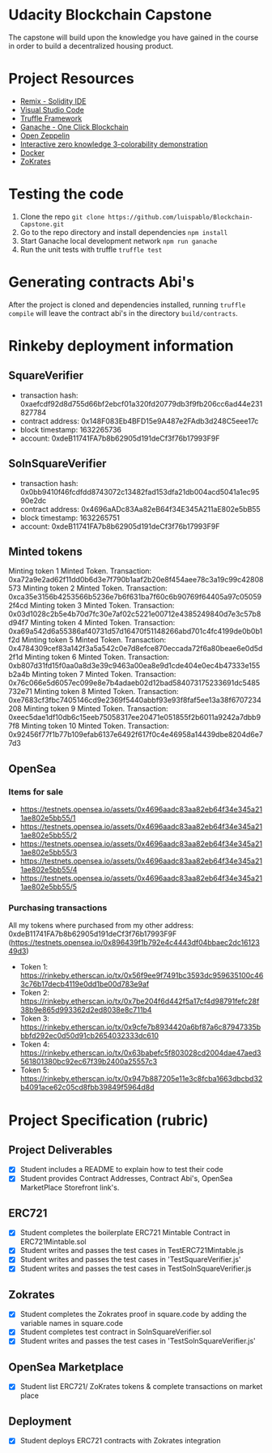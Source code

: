 # Udacity Blockchain Capstone

The capstone will build upon the knowledge you have gained in the course in order to build a decentralized housing product. 

# Project Resources

* [Remix - Solidity IDE](https://remix.ethereum.org/)
* [Visual Studio Code](https://code.visualstudio.com/)
* [Truffle Framework](https://truffleframework.com/)
* [Ganache - One Click Blockchain](https://truffleframework.com/ganache)
* [Open Zeppelin ](https://openzeppelin.org/)
* [Interactive zero knowledge 3-colorability demonstration](http://web.mit.edu/~ezyang/Public/graph/svg.html)
* [Docker](https://docs.docker.com/install/)
* [ZoKrates](https://github.com/Zokrates/ZoKrates)

# Testing the code

1. Clone the repo ```git clone https://github.com/luispablo/Blockchain-Capstone.git```
2. Go to the repo directory and install dependencies ```npm install```
3. Start Ganache local development network ```npm run ganache```
4. Run the unit tests with truffle ```truffle test```

# Generating contracts Abi's

After the project is cloned and dependencies installed, running ```truffle compile``` will leave the contract abi's in the directory ```build/contracts```.

# Rinkeby deployment information

## SquareVerifier

- transaction hash:    0xaefcdf92d8d755d66bf2ebcf01a320fd20779db3f9fb206cc6ad44e231827784
- contract address:    0x148F083Eb4BFD15e9A487e2FAdb3d248C5eee17c
- block timestamp:     1632265736
- account:             0xdeB11741FA7b8b62905d191deCf3f76b17993F9F

## SolnSquareVerifier

- transaction hash:    0x0bb9410f46fcdfdd8743072c13482fad153dfa21db004acd5041a1ec9590e2dc
- contract address:    0x4696aADc83Aa82eB64f34E345A211aE802e5bB55
- block timestamp:     1632265751
- account:             0xdeB11741FA7b8b62905d191deCf3f76b17993F9F

## Minted tokens

Minting token 1
Minted Token. Transaction: 0xa72a9e2ad62f11dd0b6d3e7f790b1aaf2b20e8f454aee78c3a19c99c42808573
Minting token 2
Minted Token. Transaction: 0xca35e3156b4253566b5236e7b6f631ba7f60c6b90769f64405a97c050592f4cd
Minting token 3
Minted Token. Transaction: 0x03d1028c2b5e4b70d7fc30e7af02c5221e00712e4385249840d7e3c57b8d94f7
Minting token 4
Minted Token. Transaction: 0xa69a542d6a55386af40731d57d16470f51148266abd701c4fc4199de0b0b1f2d
Minting token 5
Minted Token. Transaction: 0x4784309cef83a142f3a5a542c0e7d8efce870eccada72f6a80beae6e0d5d2f1d
Minting token 6
Minted Token. Transaction: 0xb807d31fd15f0aa0a8d3e39c9463a00ea8e9d1cde404e0ec4b47333e155b2a4b
Minting token 7
Minted Token. Transaction: 0x76c066e5d6057ec099e8e7b4adaeb02d12bad584073175233691dc5485732e71
Minting token 8
Minted Token. Transaction: 0xe7683cf3fbc7405146cd9e2369f5440abbf93e93f8faf5ee13a38f6707234208
Minting token 9
Minted Token. Transaction: 0xeec5dae1df10db6c15eeb75058317ee20471e051855f2b6011a9242a7dbb97f8
Minting token 10
Minted Token. Transaction: 0x92456f77f1b77b109efab6137e6492f617f0c4e46958a14439dbe8204d6e77d3

## OpenSea

### Items for sale

- https://testnets.opensea.io/assets/0x4696aadc83aa82eb64f34e345a211ae802e5bb55/1
- https://testnets.opensea.io/assets/0x4696aadc83aa82eb64f34e345a211ae802e5bb55/2
- https://testnets.opensea.io/assets/0x4696aadc83aa82eb64f34e345a211ae802e5bb55/3
- https://testnets.opensea.io/assets/0x4696aadc83aa82eb64f34e345a211ae802e5bb55/4
- https://testnets.opensea.io/assets/0x4696aadc83aa82eb64f34e345a211ae802e5bb55/5

### Purchasing transactions

All my tokens where purchased from my other address: 0xdeB11741FA7b8b62905d191deCf3f76b17993F9F (https://testnets.opensea.io/0x896439f1b792e4c4443df04bbaec2dc1612349d3)

- Token 1: https://rinkeby.etherscan.io/tx/0x56f9ee9f7491bc3593dc959635100c463c76b17decb4119e0dd1be00d783e9af
- Token 2: https://rinkeby.etherscan.io/tx/0x7be204f6d442f5a17cf4d98791fefc28f38b9e865d993362d2ed8038e8c711b4
- Token 3: https://rinkeby.etherscan.io/tx/0x9cfe7b8934420a6bf87a6c87947335bbbfd292ec0d50d91cb2654032333dc610
- Token 4: https://rinkeby.etherscan.io/tx/0x63babefc5f803028cd2004dae47aed3561801380bc92ec67f39b2400a25557c3
- Token 5: https://rinkeby.etherscan.io/tx/0x947b887205e11e3c8fcba1663dbcbd32b4091ace62c05cd8fbb39849f5964d8d

# Project Specification (rubric)

## Project Deliverables

- [x] Student includes a README to explain how to test their code
- [x] Student provides Contract Addresses, Contract Abi's, OpenSea MarketPlace Storefront link's.

## ERC721

- [x] Student completes the boilerplate ERC721 Mintable Contract in ERC721Mintable.sol
- [x] Student writes and passes the test cases in TestERC721Mintable.js
- [x] Student writes and passes the test cases in 'TestSquareVerifier.js'
- [x] Student writes and passes the test cases in TestSolnSquareVerifier.js

## Zokrates

- [x] Student completes the Zokrates proof in square.code by adding the variable names in square.code
- [x] Student completes test contract in SolnSquareVerifier.sol
- [x] Student writes and passes the test cases in 'TestSolnSquareVerifier.js'

## OpenSea Marketplace

- [x] Student list ERC721/ ZoKrates tokens & complete transactions on market place

## Deployment

- [x] Student deploys ERC721 contracts with Zokrates integration
